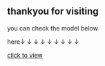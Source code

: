 ## thankyou for visiting 
you can check the model below 

here↓ ↓ ↓ ↓ ↓ ↓ ↓ ↓ ↓ 

[click to view](https://ipl-win-predictor-ozsi.onrender.com/)
